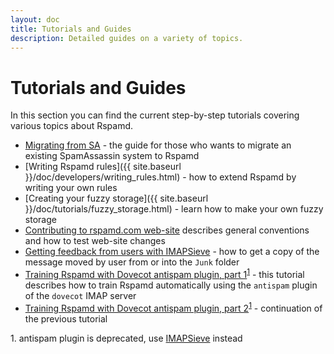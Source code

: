 ```yaml
---
layout: doc
title: Tutorials and Guides
description: Detailed guides on a variety of topics.
---
```

# Tutorials and Guides

In this section you can find the current step-by-step tutorials covering various topics about Rspamd.

* [Migrating from SA](migrate_sa.html) - the guide for those who wants to migrate an existing SpamAssassin system to Rspamd
* [Writing Rspamd rules]({{ site.baseurl }}/doc/developers/writing_rules.html) - how to extend Rspamd by writing your own rules
* [Creating your fuzzy storage]({{ site.baseurl }}/doc/tutorials/fuzzy_storage.html) - learn how to make your own fuzzy storage
* [Contributing to rspamd.com web-site](site_contributing.html) describes general conventions and how to test web-site changes
* [Getting feedback from users with IMAPSieve](feedback_from_users_with_IMAPSieve.html) - how to get a copy of the message moved by user from or into the `Junk` folder
* [Training Rspamd with Dovecot antispam plugin, part 1](https://kaworu.ch/blog/2014/03/25/dovecot-antispam-with-rspamd/)<sup>[1](#fn1)</sup> - this tutorial describes how to train Rspamd automatically using the `antispam` plugin of the `dovecot` IMAP server
* [Training Rspamd with Dovecot antispam plugin, part 2](https://kaworu.ch/blog/2015/10/12/dovecot-antispam-with-rspamd-part2/)<sup>[1](#fn1)</sup> - continuation of the previous tutorial

<a name="fn1">1.</a> antispam plugin is deprecated, use [IMAPSieve](https://wiki.dovecot.org/HowTo/AntispamWithSieve) instead
